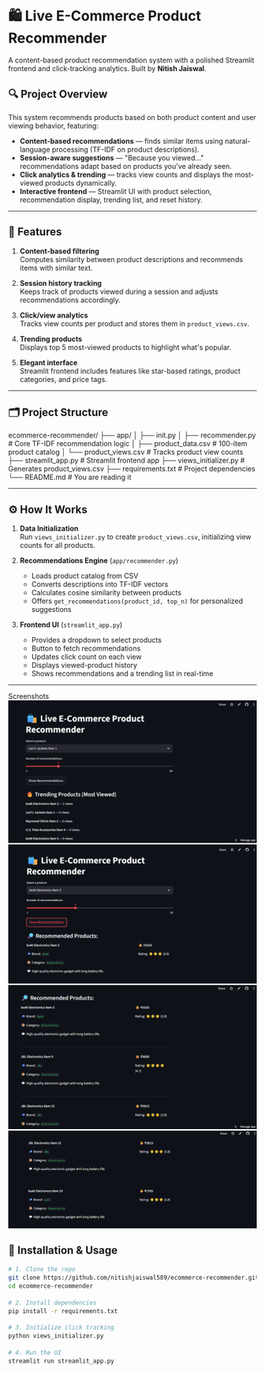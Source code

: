 # 🛍️ Live E-Commerce Product Recommender

A content-based product recommendation system with a polished Streamlit frontend and click-tracking analytics. Built by **Nitish Jaiswal**.

## 🔍 Project Overview

This system recommends products based on both product content and user viewing behavior, featuring:

- **Content-based recommendations** — finds similar items using natural-language processing (TF-IDF on product descriptions).
- **Session-aware suggestions** — "Because you viewed..." recommendations adapt based on products you've already seen.
- **Click analytics & trending** — tracks view counts and displays the most-viewed products dynamically.
- **Interactive frontend** — Streamlit UI with product selection, recommendation display, trending list, and reset history.

---

## 🚀 Features

1. **Content-based filtering**  
   Computes similarity between product descriptions and recommends items with similar text.

2. **Session history tracking**  
   Keeps track of products viewed during a session and adjusts recommendations accordingly.

3. **Click/view analytics**  
   Tracks view counts per product and stores them in `product_views.csv`.

4. **Trending products**  
   Displays top 5 most-viewed products to highlight what's popular.

5. **Elegant interface**  
   Streamlit frontend includes features like star-based ratings, product categories, and price tags.

---

## 🗂️ Project Structure

ecommerce-recommender/
├── app/
│ ├── init.py
│ ├── recommender.py # Core TF-IDF recommendation logic
│ ├── product_data.csv # 100-item product catalog
│ └── product_views.csv # Tracks product view counts
├── streamlit_app.py # Streamlit frontend app
├── views_initializer.py # Generates product_views.csv
├── requirements.txt # Project dependencies
└── README.md # You are reading it


---

## ⚙️ How It Works

1. **Data Initialization**  
   Run `views_initializer.py` to create `product_views.csv`, initializing view counts for all products.

2. **Recommendations Engine** (`app/recommender.py`)  
   - Loads product catalog from CSV  
   - Converts descriptions into TF-IDF vectors  
   - Calculates cosine similarity between products  
   - Offers `get_recommendations(product_id, top_n)` for personalized suggestions

3. **Frontend UI** (`streamlit_app.py`)  
   - Provides a dropdown to select products  
   - Button to fetch recommendations  
   - Updates click count on each view  
   - Displays viewed-product history  
   - Shows recommendations and a trending list in real-time

---
Screenshots
![image alt](https://github.com/nitishjaiswal589/E-Commerce-Product-Suggestion-System/blob/7c7cceeb6cd00af5a86d8ce8904a05781ded8ead/img%20(1).png)
![image alt](https://github.com/nitishjaiswal589/E-Commerce-Product-Suggestion-System/blob/091bdecf24a549cb8b2b5c37b44231042bebd587/img%20(2).png)
![image alt](https://github.com/nitishjaiswal589/E-Commerce-Product-Suggestion-System/blob/139868be7cd802e47d2256b55cc9009523c150f0/img%20(3).png)
![image alt](https://github.com/nitishjaiswal589/E-Commerce-Product-Suggestion-System/blob/1d60f0af52afcb0dcb0f9382c10eecd7d1c08e3f/img%20(4).png)


## 🏁 Installation & Usage

```bash
# 1. Clone the repo
git clone https://github.com/nitishjaiswal589/ecommerce-recommender.git
cd ecommerce-recommender

# 2. Install dependencies
pip install -r requirements.txt

# 3. Initialize click tracking
python views_initializer.py

# 4. Run the UI
streamlit run streamlit_app.py

